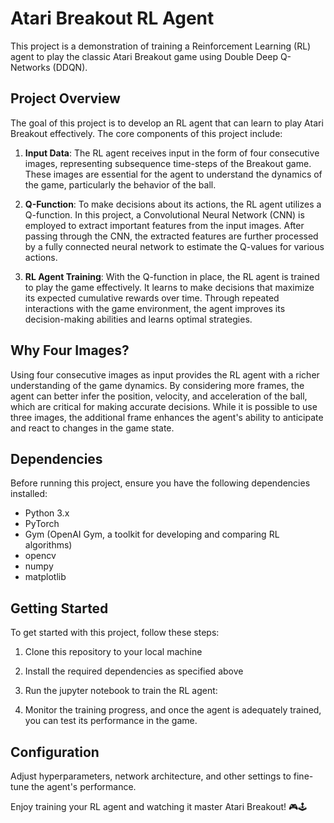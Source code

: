 # Atari Breakout RL Agent

This project is a demonstration of training a Reinforcement Learning (RL) agent to play the classic Atari Breakout game using Double Deep Q-Networks (DDQN). 

## Project Overview

The goal of this project is to develop an RL agent that can learn to play Atari Breakout effectively. The core components of this project include:

1. **Input Data**: The RL agent receives input in the form of four consecutive images, representing subsequence time-steps of the Breakout game. These images are essential for the agent to understand the dynamics of the game, particularly the behavior of the ball.

2. **Q-Function**: To make decisions about its actions, the RL agent utilizes a Q-function. In this project, a Convolutional Neural Network (CNN) is employed to extract important features from the input images. After passing through the CNN, the extracted features are further processed by a fully connected neural network to estimate the Q-values for various actions.

3. **RL Agent Training**: With the Q-function in place, the RL agent is trained to play the game effectively. It learns to make decisions that maximize its expected cumulative rewards over time. Through repeated interactions with the game environment, the agent improves its decision-making abilities and learns optimal strategies.

## Why Four Images?

Using four consecutive images as input provides the RL agent with a richer understanding of the game dynamics. By considering more frames, the agent can better infer the position, velocity, and acceleration of the ball, which are critical for making accurate decisions. While it is possible to use three images, the additional frame enhances the agent's ability to anticipate and react to changes in the game state.

## Dependencies

Before running this project, ensure you have the following dependencies installed:

- Python 3.x
- PyTorch 
- Gym (OpenAI Gym, a toolkit for developing and comparing RL algorithms)
- opencv
- numpy
- matplotlib

## Getting Started

To get started with this project, follow these steps:

1. Clone this repository to your local machine

2. Install the required dependencies as specified above

3. Run the jupyter notebook to train the RL agent:


4. Monitor the training progress, and once the agent is adequately trained, you can test its performance in the game.

## Configuration

Adjust hyperparameters, network architecture, and other settings to fine-tune the agent's performance.



Enjoy training your RL agent and watching it master Atari Breakout! 🎮🕹️